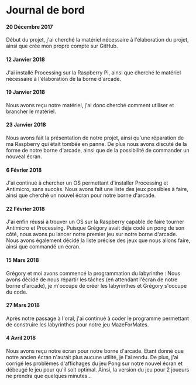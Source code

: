 # Journal de bord
#### 20 Décembre 2017
Début du projet, j'ai cherché la matériel nécessaire à l'élaboration du projet, ainsi que crée mon propre compte sur GitHub.
#### 12 Janvier 2018
J'ai installé Processing sur la Raspberry Pi, ainsi que cherché le matériel nécessaire à l'élaboration de la borne d'arcade.
#### 19 Janvier 2018
Nous avons reçu notre matériel, j'ai donc cherché comment utiliser et brancher le matériel.
#### 23 Janvier 2018
Nous avons fait la présentation de notre projet, ainsi qu'une réparation de ma Raspberry qui était tombée en panne. De plus nous avons discuté de la forme de notre borne d'arcade, ainsi que de la possibilité de commander un nouveal écran.
#### 6 Février 2018
J'ai continué à chercher un OS permettant d'installer Processing et Antimicro, sans succès. Nous avons fait une liste des jeux possibles à faire, ainsi que cherché un nouvel écran pour notre borne d'arcade.
#### 22 Février 2018
J'ai enfin réussi à trouver un OS sur la Raspberry capable de faire tourner Antimicro et Processing. Puisque Grégory avait déja codé un pong de son côté, nous avons pu lancer notre premier jeu sur notre borne d'arcade.
Nous avons également décidé la liste précise des jeux que nous allons faire, ainsi que commandé un écran.
#### 15 Mars 2018
Grégory et moi avons commencé la programmation du labyrinthe : 
Nous avons décidé de nous répartir les tâches (en attendant l'écran de notre borne d'arcade), je m'occupe de créer les labyrinthes et Grégory s'occupe du code.
#### 27 Mars 2018
Après notre passage à l'oral, j'ai continué à coder le programme permettant de construire les labyrinthes pour notre jeu MazeForMates.
#### 4 Avril 2018
Nous avons reçu notre écran pour notre borne d'arcade. Etant donné que notre ancien écran n'aurait plus aucune utilité, je l'ai rendu. De plus, j'ai corrigé les problèmes d'affichages du jeu Pong sur notre nouvel écran et débeugé le jeu pour qu'il soit optimal. Ainsi, la version du jeu pour 2 joueurs ne prendra que quelques minutes...
